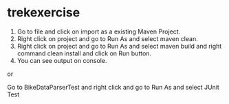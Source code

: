 # trekexercise
1. Go to file and click on import as a existing Maven Project.
2. Right click on project and go to Run As and select maven clean.
3. Right click on project and go to Run As and select maven build and right command clean install and click on Run button.
4. You can see output on console.

or 

Go to BikeDataParserTest and right click and go to Run As and select JUnit Test
